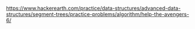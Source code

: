 https://www.hackerearth.com/practice/data-structures/advanced-data-structures/segment-trees/practice-problems/algorithm/help-the-avengers-6/

